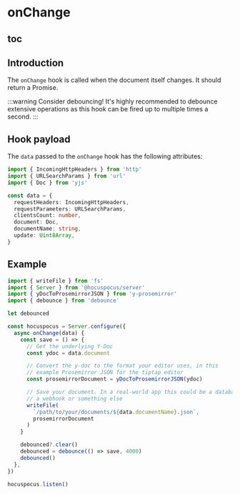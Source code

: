 # onChange

## toc

## Introduction

The `onChange` hook is called when the document itself changes. It should return a Promise.

:::warning Consider debouncing!
It's highly recommended to debounce extensive operations as this hook can be fired up to multiple times a second.
:::

## Hook payload

The `data` passed to the `onChange` hook has the following attributes:

```typescript
import { IncomingHttpHeaders } from 'http'
import { URLSearchParams } from 'url'
import { Doc } from 'yjs'

const data = {
  requestHeaders: IncomingHttpHeaders,
  requestParameters: URLSearchParams,
  clientsCount: number,
  document: Doc,
  documentName: string,
  update: Uint8Array,
}
```

## Example

```typescript
import { writeFile } from 'fs'
import { Server } from '@hocuspocus/server'
import { yDocToProsemirrorJSON } from 'y-prosemirror'
import { debounce } from 'debounce'

let debounced

const hocuspocus = Server.configure({
  async onChange(data) {
    const save = () => {
      // Get the underlying Y-Doc
      const ydoc = data.document

      // Convert the y-doc to the format your editor uses, in this
      // example Prosemirror JSON for the tiptap editor
      const prosemirrorDocument = yDocToProsemirrorJSON(ydoc)

      // Save your document. In a real-world app this could be a database query
      // a webhook or something else
      writeFile(
        `/path/to/your/documents/${data.documentName}.json`,
        prosemirrorDocument
      )
    }

    debounced?.clear()
    debounced = debounce(() => save, 4000)
    debounced()
  },
})

hocuspocus.listen()
```
